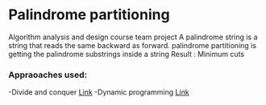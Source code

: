 
# Palindrome partitioning 
Algorithm analysis and design course team project
A palindrome string is a string that reads the same backward as forward.
palindrome partitioning is getting the palindrome substrings inside a string
Result : Minimum cuts

### Appraoaches used:
-Divide and conquer [Link](https://www.geeksforgeeks.org/divide-and-conquer-algorithm-introduction)
-Dynamic programming [Link](https://www.geeksforgeeks.org/dynamic-programming/)
